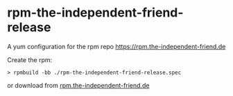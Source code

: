 # rpm-the-independent-friend-release
A yum configuration for the rpm repo https://rpm.the-independent-friend.de

Create the rpm:

```
> rpmbuild -bb ./rpm-the-independent-friend-release.spec
```

or download from [rpm.the-independent-friend.de](https://rpm.the-independent-friend.de/)
